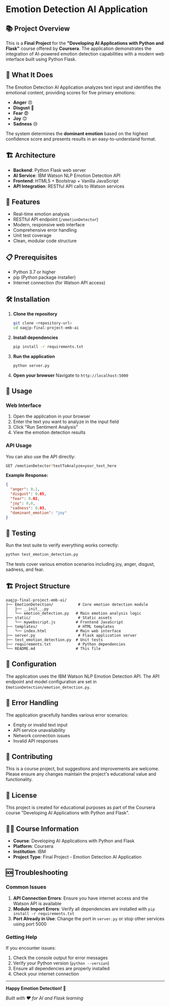 # Emotion Detection AI Application

## 📚 Project Overview

This is a **Final Project** for the **"Developing AI Applications with Python and Flask"** course offered by **Coursera**. The application demonstrates the integration of AI-powered emotion detection capabilities with a modern web interface built using Python Flask.

## 🎯 What It Does

The Emotion Detection AI Application analyzes text input and identifies the emotional content, providing scores for five primary emotions:
- **Anger** 😠
- **Disgust** 🤢  
- **Fear** 😨
- **Joy** 😊
- **Sadness** 😢

The system determines the **dominant emotion** based on the highest confidence score and presents results in an easy-to-understand format.

## 🏗️ Architecture

- **Backend**: Python Flask web server
- **AI Service**: IBM Watson NLP Emotion Detection API
- **Frontend**: HTML5 + Bootstrap + Vanilla JavaScript
- **API Integration**: RESTful API calls to Watson services

## 🚀 Features

- Real-time emotion analysis
- RESTful API endpoint (`/emotionDetector`)
- Modern, responsive web interface
- Comprehensive error handling
- Unit test coverage
- Clean, modular code structure

## 📋 Prerequisites

- Python 3.7 or higher
- pip (Python package installer)
- Internet connection (for Watson API access)

## 🛠️ Installation

1. **Clone the repository**
   ```bash
   git clone <repository-url>
   cd oaqjp-final-project-emb-ai
   ```

2. **Install dependencies**
   ```bash
   pip install -r requirements.txt
   ```

3. **Run the application**
   ```bash
   python server.py
   ```

4. **Open your browser**
   Navigate to `http://localhost:5000`

## 📖 Usage

### Web Interface
1. Open the application in your browser
2. Enter the text you want to analyze in the input field
3. Click "Run Sentiment Analysis"
4. View the emotion detection results

### API Usage
You can also use the API directly:

```bash
GET /emotionDetector?textToAnalyze=your_text_here
```

**Example Response:**
```json
{
  "anger": 0.1,
  "disgust": 0.05,
  "fear": 0.02,
  "joy": 0.8,
  "sadness": 0.03,
  "dominant_emotion": "joy"
}
```

## 🧪 Testing

Run the test suite to verify everything works correctly:

```bash
python test_emotion_detection.py
```

The tests cover various emotion scenarios including joy, anger, disgust, sadness, and fear.

## 🏗️ Project Structure

```
oaqjp-final-project-emb-ai/
├── EmotionDetection/           # Core emotion detection module
│   ├── __init__.py
│   └── emotion_detection.py   # Main emotion analysis logic
├── static/                     # Static assets
│   └── mywebscript.js         # Frontend JavaScript
├── templates/                  # HTML templates
│   └── index.html             # Main web interface
├── server.py                   # Flask application server
├── test_emotion_detection.py  # Unit tests
├── requirements.txt            # Python dependencies
└── README.md                  # This file
```

## 🔧 Configuration

The application uses the IBM Watson NLP Emotion Detection API. The API endpoint and model configuration are set in `EmotionDetection/emotion_detection.py`.

## 🚨 Error Handling

The application gracefully handles various error scenarios:
- Empty or invalid text input
- API service unavailability
- Network connection issues
- Invalid API responses

## 🤝 Contributing

This is a course project, but suggestions and improvements are welcome. Please ensure any changes maintain the project's educational value and functionality.

## 📝 License

This project is created for educational purposes as part of the Coursera course "Developing AI Applications with Python and Flask".

## 👨‍🎓 Course Information

- **Course**: Developing AI Applications with Python and Flask
- **Platform**: Coursera
- **Institution**: IBM
- **Project Type**: Final Project - Emotion Detection AI Application

## 🆘 Troubleshooting

### Common Issues

1. **API Connection Errors**: Ensure you have internet access and the Watson API is available
2. **Module Import Errors**: Verify all dependencies are installed with `pip install -r requirements.txt`
3. **Port Already in Use**: Change the port in `server.py` or stop other services using port 5000

### Getting Help

If you encounter issues:
1. Check the console output for error messages
2. Verify your Python version (`python --version`)
3. Ensure all dependencies are properly installed
4. Check your internet connection

---

**Happy Emotion Detection! 🎉**

*Built with ❤️ for AI and Flask learning*
